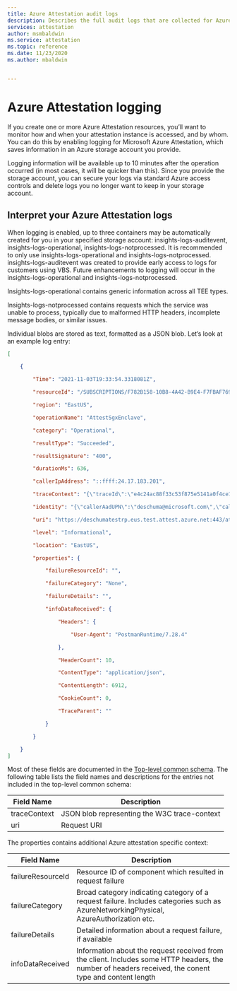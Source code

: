 ```yaml
---
title: Azure Attestation audit logs
description: Describes the full audit logs that are collected for Azure Attestation
services: attestation
author: msmbaldwin
ms.service: attestation
ms.topic: reference
ms.date: 11/23/2020
ms.author: mbaldwin


---
```


# Azure Attestation logging

If you create one or more Azure Attestation resources, you’ll want to monitor how and when your attestation instance is accessed, and by whom. You can do this by enabling logging for Microsoft Azure Attestation, which saves information in an Azure storage account you provide.  

Logging information will be available up to 10 minutes after the operation occurred (in most cases, it will be quicker than this). Since you provide the storage account, you can secure your logs via standard Azure access controls and delete logs you no longer want to keep in your storage account. 

## Interpret your Azure Attestation logs

When logging is enabled, up to three containers may be automatically created for you in your specified storage account:  insights-logs-auditevent, insights-logs-operational, insights-logs-notprocessed. It is recommended to only use insights-logs-operational and insights-logs-notprocessed. insights-logs-auditevent was created to provide early access to logs for customers using VBS. Future enhancements to logging will occur in the insights-logs-operational and insights-logs-notprocessed.  

Insights-logs-operational contains generic information across all TEE types. 

Insights-logs-notprocessed contains requests which the service was unable to process, typically due to malformed HTTP headers, incomplete message bodies, or similar issues.  

Individual blobs are stored as text, formatted as a JSON blob. Let’s look at an example log entry: 


```json
[ 

    {  

        "Time": "2021-11-03T19:33:54.3318081Z", 

        "resourceId": "/SUBSCRIPTIONS/F782B158-10B8-4A42-B9E4-F7FBAF769F35/RESOURCEGROUPS/DESCHUMA-MAA-TEST-RG/PROVIDERS/MICROSOFT.ATTESTATION/ATTESTATIONPROVIDERS/DESCHUMATESTRP", 

        "region": "EastUS", 

        "operationName": "AttestSgxEnclave", 

        "category": "Operational", 

        "resultType": "Succeeded", 

        "resultSignature": "400", 

        "durationMs": 636, 

        "callerIpAddress": "::ffff:24.17.183.201", 

        "traceContext": "{\"traceId\":\"e4c24ac88f33c53f875e5141a0f4ce13\",\"parentId\":\"0000000000000000\",}", 

        "identity": "{\"callerAadUPN\":\"deschuma@microsoft.com\",\"callerAadObjectId\":\"6ab02abe-6ca2-44ac-834d-42947dbde2b2\",\"callerId\":\"deschuma@microsoft.com\"}", 

        "uri": "https://deschumatestrp.eus.test.attest.azure.net:443/attest/SgxEnclave?api-version=2018-09-01-preview", 

        "level": "Informational", 

        "location": "EastUS", 

        "properties": { 

            "failureResourceId": "", 

            "failureCategory": "None", 

            "failureDetails": "", 

            "infoDataReceived": { 

                "Headers": { 

                    "User-Agent": "PostmanRuntime/7.28.4" 

                }, 

                "HeaderCount": 10, 

                "ContentType": "application/json", 

                "ContentLength": 6912, 

                "CookieCount": 0, 

                "TraceParent": "" 

            } 

        } 

    } 
]
```

Most of these fields are documented in the [Top-level common schema](/azure-monitor/essentials/resource-logs-schema#top-level-common-schema). The following table lists the field names and descriptions for the entries not included in the top-level common schema: 

|     Field Name                           |     Description                                                                         |
|------------------------------------------|-----------------------------------------------------------------------------------------------|
|     traceContext                        |     JSON blob representing the W3C trace-context |
|    uri                       |     Request URI  |

The properties contains additional Azure attestation specific context: 

|     Field Name                           |     Description                                                                         |
|------------------------------------------|-----------------------------------------------------------------------------------------------|
|     failureResourceId                        |     Resource ID of component which resulted in request failure  |
|    failureCategory                       |     Broad category indicating category of a request failure. Includes categories such as AzureNetworkingPhysical, AzureAuthorization etc.   |
|    failureDetails                       |     Detailed information about a request failure, if available   |
|    infoDataReceived                       |     Information about the request received from the client. Includes some HTTP headers, the number of headers received, the conent type and content length    |
